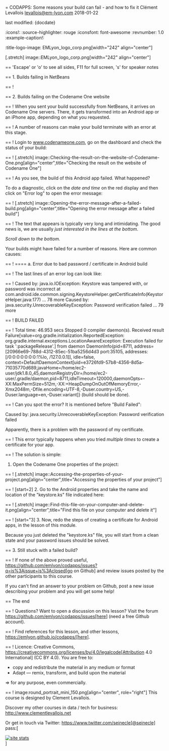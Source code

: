 = CODAPPS: Some reasons your build can fail - and how to fix it
Clément Levallois <levallois@em-lyon.com>
2018-01-22

last modified: {docdate}

:icons!:
:source-highlighter: rouge
:iconsfont: font-awesome
:revnumber: 1.0
:example-caption!:


:title-logo-image: EMLyon_logo_corp.png[width="242" align="center"]

[.stretch]
image::EMLyon_logo_corp.png[width="242" align="center"]


==  'Escape' or 'o' to see all sides, F11 for full screen, 's' for speaker notes

==  1. Builds failing in NetBeans

==  !

==  2. Builds failing on the Codename One website

==  !
When you sent your build successfully from NetBeans, it arrives on Codename One servers. There, it gets transformed into an Android app or an iPhone app, depending on what you requested.

==  !
A number of reasons can make your build terminate with an error at this stage.

==  !
Login to www.codenameone.com, go on the dashboard and check the status of your build:

==  !
[.stretch]
image::Checking-the-result-on-the-website-of-Codename-One.png[align="center",title="Checking the result on the website of Codename One"]


==  !
As you see, the build of this Android app failed. What happened?

To do a diagnostic, click on the *date and time* on the red display and then click on "Error log" to open the error message:

==  !
[.stretch]
image::Opening-the-error-message-after-a-failed-build.png[align="center",title="Opening the error message after a failed build"]


==  !
The text that appears is typically very long and intimidating. The good news is, we are usually *just interested in the lines at the bottom*.

*Scroll down to the bottom.*

Your builds might have failed for a number of reasons. Here are common causes:

==  !
==== a. Error due to bad password / certificate in Android build

==  !
The last lines of an error log can look like:

==  !
 Caused by: java.io.IOException: Keystore was tampered with, or password was incorrect
 at com.android.ide.common.signing.KeystoreHelper.getCertificateInfo(KeystoreHelper.java:177)
 ... 78 more
 Caused by: java.security.UnrecoverableKeyException: Password verification failed
 ... 79 more

==  !
 BUILD FAILED

==  !
 Total time: 46.953 secs
 Stopped 0 compiler daemon(s).
 Received result Failure[value=org.gradle.initialization.ReportedException: org.gradle.internal.exceptions.LocationAwareException: Execution failed for task ':packageRelease'.] from daemon DaemonInfo{pid=8711, address=[20966e69-788d-4312-85ec-51ba5256d4d3 port:35105, addresses:[/0:0:0:0:0:0:0:1%lo, /127.0.0.1]], idle=false, context=DefaultDaemonContext[uid=e3726fd9-57b8-4356-8d5a-71035770d689,javaHome=/home/ec2-user/jdk1.8.0_45,daemonRegistryDir=/home/ec2-user/.gradle/daemon,pid=8711,idleTimeout=120000,daemonOpts=-XX:MaxPermSize=512m,-XX:+HeapDumpOnOutOfMemoryError,-Xmx2048m,-Dfile.encoding=UTF-8,-Duser.country=US,-Duser.language=en,-Duser.variant]} (build should be done).

==  !
Can you spot the error? It is mentioned before "Build Failed":

 Caused by: java.security.UnrecoverableKeyException: Password verification failed

Apparently, there is a problem with the password of my certificate.

==  !
This error typically happens when you tried *multiple times* to create a certificate for your app.

==  !
The solution is simple:

1. Open the Codename One properties of the project:

==  !
[.stretch]
image::Accessing-the-properties-of-your-project.png[align="center",title="Accessing the properties of your project"]


==  !
[start=2]
2. Go to the Android properties and take the name and location of the "keystore.ks" file indicated here:

==  !
[.stretch]
image::Find-this-file-on-your-computer-and-delete-it.png[align="center",title="Find this file on your computer and delete it"]


==  !
[start="3]
3. Now, redo the steps of creating a certificate for Android apps, in the lesson of this module.

Because you just deleted the "keystore.ks" file, you will start from a clean state and your password issues should be solved.

==  3. Still stuck with a failed build?

==  !
If none of the above proved useful, https://github.com/emlyon/codapps/issues?q=is%3Aissue+is%3Aclosed[go on Github] and review issues posted by the other participants to this course.

If you can't find an answer to your problem on Github, post a new issue describing your problem and you will get some help!


==  The end

==  !
Questions? Want to open a discussion on this lesson? Visit the forum https://github.com/emlyon/codapps/issues[here] (need a free Github account).

==  !
Find references for this lesson, and other lessons, https://emlyon.github.io/codapps/[here].

==  !
Licence: Creative Commons, https://creativecommons.org/licenses/by/4.0/legalcode[Attribution 4.0 International] (CC BY 4.0).
You are free to:

- copy and redistribute the material in any medium or format
- Adapt — remix, transform, and build upon the material

=> for any purpose, even commercially.

==  !
image:round_portrait_mini_150.png[align="center", role="right"]
This course is designed by Clement Levallois.

Discover my other courses in data / tech for business: http://www.clementlevallois.net

Or get in touch via Twitter: https://www.twitter.com/seinecle[@seinecle]
pass:[    <!-- Start of StatCounter Code for Default Guide -->
    <script type="text/javascript">
        var sc_project = 11592657;
        var sc_invisible = 1;
        var sc_security = "11592657";
        var scJsHost = (("https:" == document.location.protocol) ?
            "https://secure." : "http://www.");
        document.write("<sc" + "ript type='text/javascript' src='" +
            scJsHost +
            "statcounter.com/counter/counter.js'></" + "script>");
    </script>
    <noscript><div class="statcounter"><a title="site stats"
    href="http://statcounter.com/" target="_blank"><img
    class="statcounter"
    src="//c.statcounter.com/11592657/0/11592657/1/" alt="site
    stats"></a></div></noscript>
    <!-- End of StatCounter Code for Default Guide -->]
